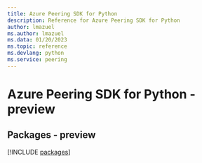 ```yaml
---
title: Azure Peering SDK for Python
description: Reference for Azure Peering SDK for Python
author: lmazuel
ms.author: lmazuel
ms.data: 01/20/2023
ms.topic: reference
ms.devlang: python
ms.service: peering
---
```

# Azure Peering SDK for Python - preview
## Packages - preview
[!INCLUDE [packages](peering-index.md)]